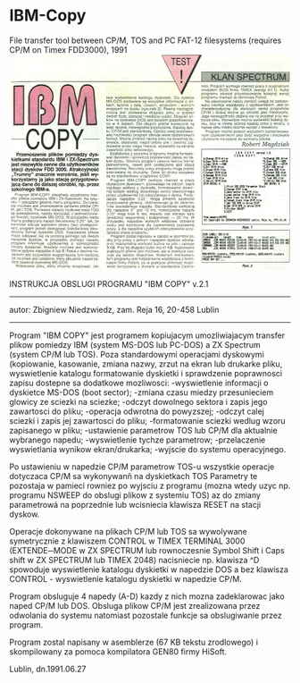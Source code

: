 # IBM-Copy
File transfer tool between CP/M, TOS and PC FAT-12 filesystems (requires CP/M on Timex FDD3000), 1991
![Recenzja](https://raw.githubusercontent.com/z-niedzwiedz/IBM-Copy/master/bajtek.jpg)

INSTRUKCJA OBSLUGI PROGRAMU "IBM COPY" v.2.1
********************************************
autor:
Zbigniew Niedzwiedz, zam. Reja 16, 20-458 Lublin
************************************************

 Program "IBM COPY" jest programem kopiujacym umozliwiajacym
transfer plikow pomiedzy IBM (system MS-DOS lub PC-DOS)
a ZX Spectrum (system CP/M lub TOS). Poza standardowymi
operacjami dyskowymi (kopiowanie, kasowanie, zmiana nazwy,
zrzut na ekran lub drukarke pliku, wyswietlenie katalogu
formatowanie dyskietki i sprawdzenie poprawnosci zapisu
dostepne sa dodatkowe mozliwosci:
-wyswietlenie informacji o dyskietce MS-DOS (boot sector);
-zmiana czasu miedzy przesunieciem glowicy ze sciezki na sciezke;
-odczyt dowolnego sektora i zapis jego zawartosci do pliku;
-operacja odwrotna do powyzszej;
-odczyt calej sciezki i zapis jej zawartosci do pliku;
-formatowanie sciezki wedlug wzoru zapisanego w pliku;
-ustawienie parametrow TOS lub CP/M dla aktualnie wybranego
napedu;
-wyswietlenie tychze parametrow;
-przelaczenie wyswietlania wynikow ekran/drukarka;
-wyjscie do systemu operacyjnego.

 Po ustawieniu w napedzie CP/M parametrow TOS-u wszystkie
operacje dotyczaca CP/M sa wykonywanň na dyskietkach TOS
Parametry te pozostaja w pamieci rowniez po wyjsciu z
programu (mozna wtedy uzyc np. programu NSWEEP do obslugi
plikow z systemiu TOS) az do zmiany parametrowá na
poprzednie lub wcisniecia klawisza RESET na stacji dyskow.

 Operacje dokonywane na plikach CP/M lub TOS sa wywolywane
symetrycznie z klawiszem CONTROL w TIMEX TERMINAL 3000
(EXTENDE─MODE w ZX SPECTRUM lub rownoczesnie Symbol Shift
i Caps shift w ZX SPECTRUM lub TIMEX 2048) nacisniecie
np. klawisza ^D spowoduje wyswietlenie katalogu dyskietki w
napedzie DOS a bez klawisza CONTROL - wyswietlenie katalogu
dyskietki w napedzie CP/M.

 Program obsluguje 4 napedy (A-D) kazdy z nich mozna 
zadeklarowac jako naped CP/M lub DOS. Obsluga plikow CP/M
jest zrealizowana przez odwolania do systemu natomiast
pozostale funkcje sa obslugiwanie przez program.

 Program zostal napisany w asemblerze (67 KB tekstu
zrodlowego) i skompilowany za pomoca kompilatora GEN80 firmy
HiSoft.

Lublin, dn.1991.06.27
